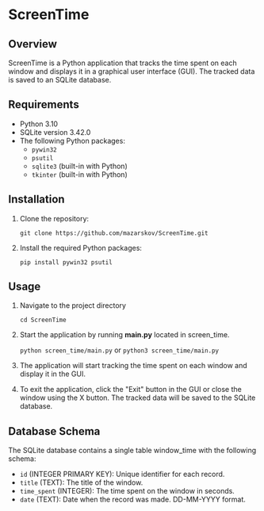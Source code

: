 # ScreenTime

## Overview

ScreenTime is a Python application that tracks the time spent on each window and displays it in a graphical user interface (GUI). The tracked data is saved to an SQLite database.


## Requirements

- Python 3.10
- SQLite version 3.42.0 
- The following Python packages:
  - `pywin32`
  - `psutil`
  - `sqlite3` (built-in with Python)
  - `tkinter` (built-in with Python)

## Installation

1. Clone the repository:

   `git clone https://github.com/mazarskov/ScreenTime.git`

2. Install the required Python packages:

    `pip install pywin32 psutil`

## Usage

1. Navigate to the project directory 
    
    `cd ScreenTime`

2. Start the application by running **main.py** located in screen_time.
 
    `python screen_time/main.py` or `python3 screen_time/main.py`

3. The application will start tracking the time spent on each window and display it in the GUI.

4. To exit the application, click the "Exit" button in the GUI or close the window using the X button. The tracked data will be saved to the SQLite database.

## Database Schema
The SQLite database contains a single table window_time with the following schema:

- `id` (INTEGER PRIMARY KEY): Unique identifier for each record.
- `title` (TEXT): The title of the window.
- `time_spent` (INTEGER): The time spent on the window in seconds.
- `date` (TEXT): Date when the record was made. DD-MM-YYYY format.